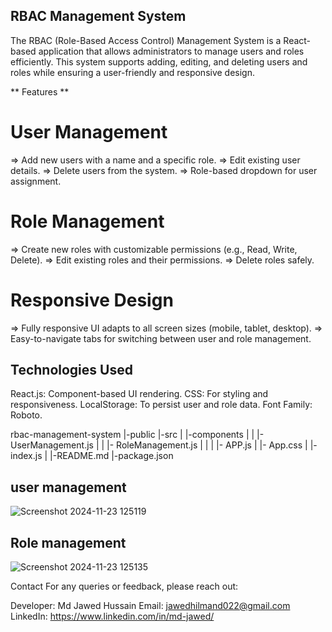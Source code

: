 ## RBAC Management System ##

The RBAC (Role-Based Access Control) Management System is a React-based application that allows administrators to manage users and roles efficiently. This system supports adding, editing, and deleting users and roles while ensuring a user-friendly and responsive design.

** Features **
# User Management #
=> Add new users with a name and a specific role.
=> Edit existing user details.
=> Delete users from the system.
=> Role-based dropdown for user assignment.

# Role Management #
=> Create new roles with customizable permissions (e.g., Read, Write, Delete).
=> Edit existing roles and their permissions.
=> Delete roles safely.

# Responsive Design #
=> Fully responsive UI adapts to all screen sizes (mobile, tablet, desktop).
=> Easy-to-navigate tabs for switching between user and role management.


## Technologies Used ##
React.js: Component-based UI rendering.
CSS: For styling and responsiveness.
LocalStorage: To persist user and role data.
Font Family: Roboto.



rbac-management-system
|-public
|-src
|  |-components
|  |    |- UserManagement.js
|  |    |- RoleManagement.js
|  |
|  |- APP.js
|  |- App.css
|  |- index.js
|
|-README.md
|-package.json

## user management 
![Screenshot 2024-11-23 125119](https://github.com/user-attachments/assets/53fcb212-ba6c-4805-81ed-6263e708537c)

## Role management

![Screenshot 2024-11-23 125135](https://github.com/user-attachments/assets/09fb6313-94f2-4e2f-bab6-0df646decf67)

Contact
For any queries or feedback, please reach out:

Developer: Md Jawed Hussain
Email: jawedhilmand022@gmail.com
LinkedIn: https://www.linkedin.com/in/md-jawed/

